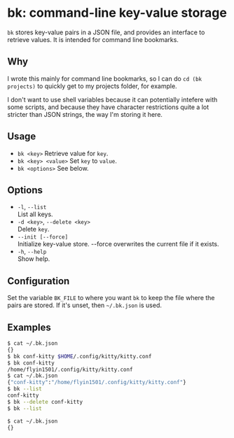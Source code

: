 # bk: command-line key-value storage

`bk` stores key-value pairs in a JSON file, and provides an interface to retrieve values. It is intended for command line bookmarks.

## Why

I wrote this mainly for command line bookmarks, so I can do `cd (bk projects)` to quickly get to my projects folder, for example.

I don't want to use shell variables because it can potentially intefere with some scripts, and because they have character restrictions quite a lot stricter than JSON strings, the way I'm storing it here.

## Usage

- `bk <key>`
    Retrieve value for `key`.
- `bk <key> <value>`
    Set `key` to `value`.
- `bk <options>`
    See below.

## Options

- `-l`, `--list`  
    List all keys.
- `-d <key>`, `--delete <key>`  
    Delete `key`.
- `--init [--force]`  
    Initialize key-value store.
    --force overwrites the current file if it exists.
- `-h`, `--help`  
    Show help.

## Configuration

Set the variable `BK_FILE` to where you want `bk` to keep the file where the pairs are stored. If it's unset, then `~/.bk.json` is used.

## Examples
```sh
$ cat ~/.bk.json
{}
$ bk conf-kitty $HOME/.config/kitty/kitty.conf
$ bk conf-kitty
/home/flyin1501/.config/kitty/kitty.conf
$ cat ~/.bk.json
{"conf-kitty":"/home/flyin1501/.config/kitty/kitty.conf"}
$ bk --list
conf-kitty
$ bk --delete conf-kitty
$ bk --list

$ cat ~/.bk.json
{}
```
